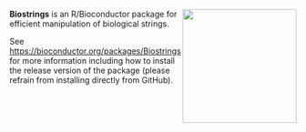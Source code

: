 [<img src="https://www.bioconductor.org/images/logo/jpg/bioconductor_logo_rgb.jpg" width="200" align="right"/>](https://bioconductor.org/)

**Biostrings** is an R/Bioconductor package for efficient manipulation of biological strings.

See https://bioconductor.org/packages/Biostrings for more information including how to install the release version of the package (please refrain from installing directly from GitHub).

